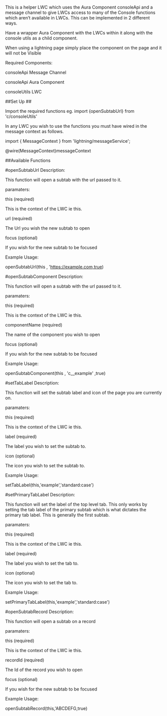 
This is a helper LWC which uses the Aura Component consoleApi and a message channel to give LWCs access to many of the Console functions which aren’t available in LWCs. This can be implemented in 2 different ways.

Have a wrapper Aura Component with the LWCs within it along with the console utils as a child component.

When using a lightning page simply place the component on the page and it will not be Visible

Required Components:

consoleApi Message Channel

consoleApi Aura Component

consoleUtils LWC

##Set Up ##

Import the required functions eg.    import {openSubtabUrl} from 'c/consoleUtils'

In any LWC you wish to use the functions you must have wired in the message context as follows.

import {  MessageContext } from 'lightning/messageService';   

@wire(MessageContext)messageContext

##Available Functions

#openSubtabUrl
Description:

This function will open a subtab with the url passed to it.

paramaters:

this  (required) 

This is the context of the LWC ie this.

url    (required) 

The Url you wish the new subtab to open

focus (optional)

If you wish for the new subtab to be focused

Example Usage:

openSubtabUrl(this , 'https://example.com,true)

 

#openSubtabComponent
Description:

This function will open a subtab with the url passed to it.

paramaters:

this  (required) 

This is the context of the LWC ie this.

componentName    (required) 

The name of the component you wish to open

focus (optional)

If you wish for the new subtab to be focused

Example Usage:

openSubtabComponent(this , 'c__example' ,true)

 

#setTabLabel
Description:

This function will set the subtab label and icon of the page you are currently on.

paramaters:

this  (required) 

This is the context of the LWC ie this.

label    (required) 

The label you wish to set the subtab to.

icon (optional)

The icon you wish to set the subtab to.

Example Usage:

setTabLabel(this,'example','standard:case')

 

#setPrimaryTabLabel
Description:

This function will set the label of the top level tab. This only works by setting the tab label of the primary subtab which is what dictates the primary tab label. This is generally the first subtab. 

paramaters:

this  (required) 

This is the context of the LWC ie this.

label    (required) 

The label you wish to set the tab to.

icon (optional)

The icon you wish to set the tab to.

Example Usage:

setPrimaryTabLabel(this,'example','standard:case')

 

#openSubtabRecord
Description:

This function will open a subtab on a record

paramaters:

this  (required) 

This is the context of the LWC ie this.

recordId    (required) 

The Id of the record you wish to open

focus (optional)

If you wish for the new subtab to be focused 

Example Usage:

openSubtabRecord(this,'ABCDEFG,true)
